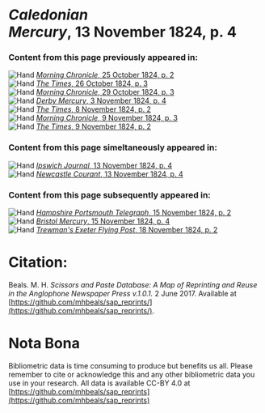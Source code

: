# *Caledonian Mercury*, 13 November 1824, p. 4  
  
### Content from this page previously appeared in:  
![Hand](http://scissorsandpaste.net/wp-content/uploads/2017/06/smallhandpointer.png) [*Morning Chronicle*, 25 October 1824, p. 2](https://mhbeals.github.io/sap_html/Morning-Chronicle/Morning-Chronicle-25-October-1824-p-2)  
![Hand](http://scissorsandpaste.net/wp-content/uploads/2017/06/smallhandpointer.png) [*The Times*, 26 October 1824, p. 3](https://mhbeals.github.io/sap_html/The-Times/The-Times-26-October-1824-p-3)  
![Hand](http://scissorsandpaste.net/wp-content/uploads/2017/06/smallhandpointer.png) [*Morning Chronicle*, 29 October 1824, p. 3](https://mhbeals.github.io/sap_html/Morning-Chronicle/Morning-Chronicle-29-October-1824-p-3)  
![Hand](http://scissorsandpaste.net/wp-content/uploads/2017/06/smallhandpointer.png) [*Derby Mercury*, 3 November 1824, p. 4](https://mhbeals.github.io/sap_html/Derby-Mercury/Derby-Mercury-3-November-1824-p-4)  
![Hand](http://scissorsandpaste.net/wp-content/uploads/2017/06/smallhandpointer.png) [*The Times*, 8 November 1824, p. 2](https://mhbeals.github.io/sap_html/The-Times/The-Times-8-November-1824-p-2)  
![Hand](http://scissorsandpaste.net/wp-content/uploads/2017/06/smallhandpointer.png) [*Morning Chronicle*, 9 November 1824, p. 3](https://mhbeals.github.io/sap_html/Morning-Chronicle/Morning-Chronicle-9-November-1824-p-3)  
![Hand](http://scissorsandpaste.net/wp-content/uploads/2017/06/smallhandpointer.png) [*The Times*, 9 November 1824, p. 2](https://mhbeals.github.io/sap_html/The-Times/The-Times-9-November-1824-p-2)  
  
### Content from this page simeltaneously appeared in:  
![Hand](http://scissorsandpaste.net/wp-content/uploads/2017/06/smallhandpointer.png) [*Ipswich Journal*, 13 November 1824, p. 4](https://mhbeals.github.io/sap_html/Ipswich-Journal/Ipswich-Journal-13-November-1824-p-4)  
![Hand](http://scissorsandpaste.net/wp-content/uploads/2017/06/smallhandpointer.png) [*Newcastle Courant*, 13 November 1824, p. 4](https://mhbeals.github.io/sap_html/Newcastle-Courant/Newcastle-Courant-13-November-1824-p-4)  
  
### Content from this page subsequently appeared in:  
![Hand](http://scissorsandpaste.net/wp-content/uploads/2017/06/smallhandpointer.png) [*Hampshire Portsmouth Telegraph*, 15 November 1824, p. 2](https://mhbeals.github.io/sap_html/Hampshire-Portsmouth-Telegraph/Hampshire-Portsmouth-Telegraph-15-November-1824-p-2)  
![Hand](http://scissorsandpaste.net/wp-content/uploads/2017/06/smallhandpointer.png) [*Bristol Mercury*, 15 November 1824, p. 4](https://mhbeals.github.io/sap_html/Bristol-Mercury/Bristol-Mercury-15-November-1824-p-4)  
![Hand](http://scissorsandpaste.net/wp-content/uploads/2017/06/smallhandpointer.png) [*Trewman's Exeter Flying Post*, 18 November 1824, p. 2](https://mhbeals.github.io/sap_html/Trewman's-Exeter-Flying-Post/Trewman's-Exeter-Flying-Post-18-November-1824-p-2)  


# Citation: 

Beals. M. H. *Scissors and Paste Database: A Map of Reprinting and Reuse in the Anglophone Newspaper Press v.1.0.1.* 2 June 2017. Available at [https://github.com/mhbeals/sap_reprints/](https://github.com/mhbeals/sap_reprints/). 

# Nota Bona

Bibliometric data is time consuming to produce but benefits us all. Please remember to cite or acknowledge this and any other bibliometric data you use in your research. All data is available CC-BY 4.0 at [https://github.com/mhbeals/sap_reprints](https://github.com/mhbeals/sap_reprints)